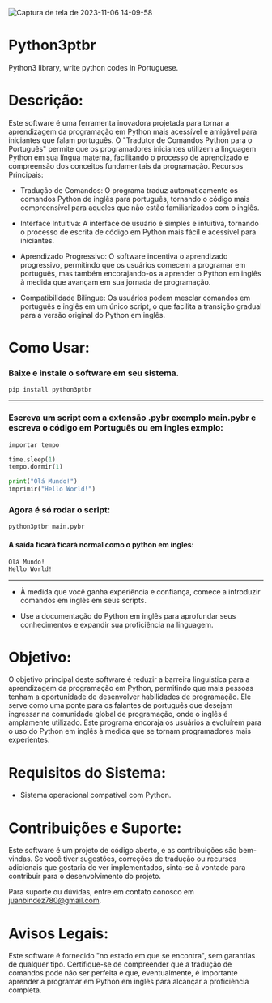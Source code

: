 

![Captura de tela de 2023-11-06 14-09-58](https://github.com/Python3-ptbr/python3-ptbr/assets/79322362/c106b617-887d-46bb-86f8-fcb3f2c84012)

# Python3ptbr

Python3 library, write python codes in Portuguese.

# Descrição:

Este software é uma ferramenta inovadora projetada para tornar a aprendizagem da programação em Python mais acessível e amigável para iniciantes que falam português. O "Tradutor de Comandos Python para o Português" permite que os programadores iniciantes utilizem a linguagem Python em sua língua materna, facilitando o processo de aprendizado e compreensão dos conceitos fundamentais da programação.
Recursos Principais:

- Tradução de Comandos: O programa traduz automaticamente os comandos Python de inglês para português, tornando o código mais compreensível para aqueles que não estão familiarizados com o inglês.

- Interface Intuitiva: A interface de usuário é simples e intuitiva, tornando o processo de escrita de código em Python mais fácil e acessível para iniciantes.

- Aprendizado Progressivo: O software incentiva o aprendizado progressivo, permitindo que os usuários comecem a programar em português, mas também encorajando-os a aprender o Python em inglês à medida que avançam em sua jornada de programação.

- Compatibilidade Bilingue: Os usuários podem mesclar comandos em português e inglês em um único script, o que facilita a transição gradual para a versão original do Python em inglês.

# Como Usar:

### Baixe e instale o software em seu sistema.

    pip install python3ptbr

----------

### Escreva um script com a extensão .pybr exemplo main.pybr e escreva o código em Portuguẽs ou em ingles exmplo:

```python
importar tempo

time.sleep(1)
tempo.dormir(1)

print("Olá Mundo!")
imprimir("Hello World!")

```

### Agora é só rodar o script:

    python3ptbr main.pybr

#### A saída ficará ficará normal como o python em ingles:

    Olá Mundo!
    Hello World!

----------

- À medida que você ganha experiência e confiança, comece a introduzir comandos em inglês em seus scripts.

- Use a documentação do Python em inglês para aprofundar seus conhecimentos e expandir sua proficiência na linguagem.

# Objetivo:

O objetivo principal deste software é reduzir a barreira linguística para a aprendizagem da programação em Python, permitindo que mais pessoas tenham a oportunidade de desenvolver habilidades de programação. Ele serve como uma ponte para os falantes de português que desejam ingressar na comunidade global de programação, onde o inglês é amplamente utilizado. Este programa encoraja os usuários a evoluírem para o uso do Python em inglês à medida que se tornam programadores mais experientes.

# Requisitos do Sistema:

- Sistema operacional compatível com Python.

# Contribuições e Suporte:

Este software é um projeto de código aberto, e as contribuições são bem-vindas. Se você tiver sugestões, correções de tradução ou recursos adicionais que gostaria de ver implementados, sinta-se à vontade para contribuir para o desenvolvimento do projeto.

Para suporte ou dúvidas, entre em contato conosco em juanbindez780@gmail.com.

# Avisos Legais:

Este software é fornecido "no estado em que se encontra", sem garantias de qualquer tipo. Certifique-se de compreender que a tradução de comandos pode não ser perfeita e que, eventualmente, é importante aprender a programar em Python em inglês para alcançar a proficiência completa.

